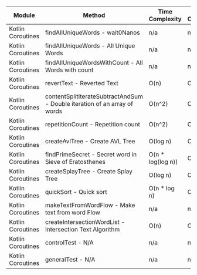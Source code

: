 | Module | Method | Time Complexity | Space Complexity | Repetitions | Measured Duration | Machine |
|---|---|---|---|---|---|---|
| Kotlin Coroutines | findAllUniqueWords - wait0Nanos | n/a | n/a | 2 | 15 | Prototype |
| Kotlin Coroutines | findAllUniqueWords - All Unique Words | n/a | n/a | 10000 | 3227 | Prototype |
| Kotlin Coroutines | findAllUniqueWordsWithCount - All Words with count | n/a | n/a | 10000 | 1501 | Prototype |
| Kotlin Coroutines | revertText - Reverted Text | O(n) | O(1) | 10000 | 505 | Prototype |
| Kotlin Coroutines | contentSplitIterateSubtractAndSum - Double iteration of an array of words | O(n^2) | O(1) | 10000 | 1785 | Prototype |
| Kotlin Coroutines | repetitionCount - Repetition count | O(n^2) | O(n) | 10000 | 1543 | Prototype |
| Kotlin Coroutines | createAvlTree - Create AVL Tree | O(log n) | O(n) | 10000 | 314 | Prototype |
| Kotlin Coroutines | findPrimeSecret - Secret word in Sieve of Eratosthenes | O(n * log(log n)) | O(n) | 10000 | 685 | Prototype |
| Kotlin Coroutines | createSplayTree - Create Splay Tree | O(log n) | O(n) | 10000 | 574 | Prototype |
| Kotlin Coroutines | quickSort - Quick sort | O(n * log n) | O(log n) | 10000 | 4115 | Prototype |
| Kotlin Coroutines | makeTextFromWordFlow - Make text from word Flow | n/a | n/a | 10000 | 1382 | Prototype |
| Kotlin Coroutines | createIntersectionWordList - Intersection Text Algorithm | O(n) | O(n) | 10000 | 568 | Prototype |
| Kotlin Coroutines | controlTest - N/A | n/a | n/a | 10000 | 634 | Prototype |
| Kotlin Coroutines | generalTest - N/A | n/a | n/a | 10000 | 161 | Prototype |
